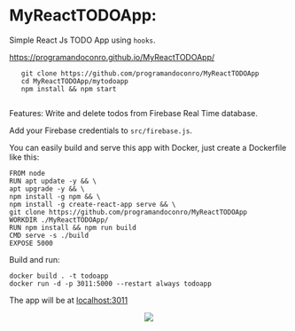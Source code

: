 # MyReactTODOApp: 

Simple React Js TODO App using ```hooks```.

https://programandoconro.github.io/MyReactTODOApp/

```
   git clone https://github.com/programandoconro/MyReactTODOApp
   cd MyReactTODOApp/mytodoapp
   npm install && npm start
   
``` 
Features: Write and delete todos from Firebase Real Time database. 

Add your Firebase credentials to ``src/firebase.js``.

You can easily build and serve this app with Docker, just create a Dockerfile like this:

```
FROM node
RUN apt update -y && \
apt upgrade -y && \
npm install -g npm && \
npm install -g create-react-app serve && \
git clone https://github.com/programandoconro/MyReactTODOApp
WORKDIR ./MyReactTODOApp/
RUN npm install && npm run build
CMD serve -s ./build
EXPOSE 5000
```
Build and run:
```
docker build . -t todoapp
docker run -d -p 3011:5000 --restart always todoapp
```
The app will be at [localhost:3011](localhost:3011)

<div style="text-align:center"><img src="https://raw.githubusercontent.com/programandoconro/MyReactTODOApp/master/todo.png" /></div>
